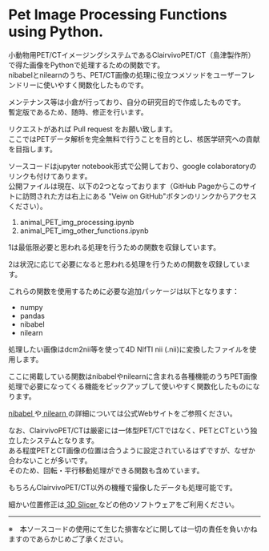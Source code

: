 # Pet Image Processing Functions using Python.

小動物用PET/CTイメージングシステムであるClairvivoPET/CT（島津製作所）で得た画像をPythonで処理するための関数です。<br>
nibabelとnilearnのうち、PET/CT画像の処理に役立つメソッドをユーザーフレンドリーに使いやすく関数化したものです。<br>

メンテナンス等は小倉が行っており、自分の研究目的で作成したものです。<br>
暫定版であるため、随時、修正を行います。<br>

リクエストがあれば Pull request をお願い致します。<br>
ここではPETデータ解析を完全無料で行うことを目的とし、核医学研究への貢献を目指します。

ソースコードはjupyter notebook形式で公開しており、google colaboratoryのリンクも付けてあります。<br>
公開ファイルは現在、以下の2つとなっております（GitHub Pageからこのサイトに訪問された方は右上にある "Veiw on GitHub"ボタンのリンクからアクセスください）。

1. animal_PET_img_processing.ipynb
2. animal_PET_img_other_functions.ipynb

1は最低限必要と思われる処理を行うための関数を収録しています。

2は状況に応じて必要になると思われる処理を行うための関数を収録しています。

これらの関数を使用するために必要な追加パッケージは以下となります：

- numpy
- pandas
- nibabel
- nilearn

処理したい画像はdcm2nii等を使って4D NIfTI nii (.nii)に変換したファイルを使用します。

ここに掲載している関数はnibabelやnilearnに含まれる各種機能のうちPET画像処理で必要になってくる機能をピックアップして使いやすく関数化したものになります。

[nibabel ](https://nipy.org/nibabel/)や[ nilearn ](https://nilearn.github.io/stable/index.html)の詳細については公式Webサイトをご参照ください。

なお、ClairvivoPET/CTは厳密には一体型PET/CTではなく、PETとCTという独立したシステムとなります。<br>
ある程度PETとCT画像の位置は合うように設定されているはずですが、なぜか合わないことが多いです。<br>
そのため、回転・平行移動処理ができる関数も含めています。<br>

もちろんClairvivoPET/CT以外の機種で撮像したデータも処理可能です。

細かい位置修正は[ 3D Slicer ](https://www.slicer.org/)などの他のソフトウェアをご利用ください。


---

※　本ソースコードの使用にて生じた損害などに関しては一切の責任を負いかねますのであらかじめご了承ください。
<br>
<br>
<br>
